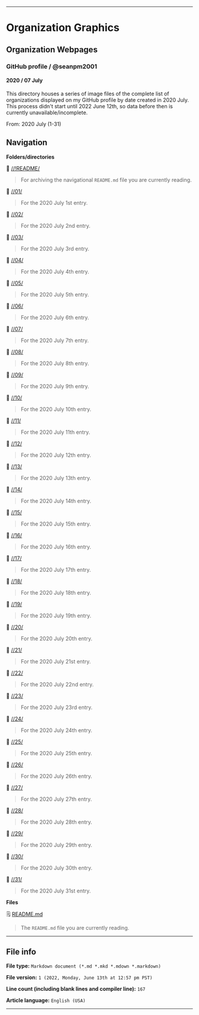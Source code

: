 
***

# Organization Graphics

## Organization Webpages

### GitHub profile / @seanpm2001

#### 2020 / 07 July

This directory houses a series of image files of the complete list of organizations displayed on my GitHub profile by date created in 2020 July. This process didn't start until 2022 June 12th, so data before then is currently unavailable/incomplete.

From: 2020 July (1-31)

## Navigation

**Folders/directories**

📁 [//!README/](/OrganizationGraphics/Organization_webpages/GitHub_Profile/@seanpm2001/2020/07_July/!README/)

> For archiving the navigational `README.md` file you are currently reading.

📁 [//01/](/OrganizationGraphics/Organization_webpages/GitHub_Profile/@seanpm2001/2020/07_July/01/)

> For the 2020 July 1st entry.

📁 [//02/](/OrganizationGraphics/Organization_webpages/GitHub_Profile/@seanpm2001/2020/07_July/02/)

> For the 2020 July 2nd entry.

📁 [//03/](/OrganizationGraphics/Organization_webpages/GitHub_Profile/@seanpm2001/2020/07_July/03/)

> For the 2020 July 3rd entry.

📁 [//04/](/OrganizationGraphics/Organization_webpages/GitHub_Profile/@seanpm2001/2020/07_July/04/)

> For the 2020 July 4th entry.

📁 [//05/](/OrganizationGraphics/Organization_webpages/GitHub_Profile/@seanpm2001/2020/07_July/05/)

> For the 2020 July 5th entry.

📁 [//06/](/OrganizationGraphics/Organization_webpages/GitHub_Profile/@seanpm2001/2020/07_July/06/)

> For the 2020 July 6th entry.

📁 [//07/](/OrganizationGraphics/Organization_webpages/GitHub_Profile/@seanpm2001/2020/07_July/07/)

> For the 2020 July 7th entry.

📁 [//08/](/OrganizationGraphics/Organization_webpages/GitHub_Profile/@seanpm2001/2020/07_July/08/)

> For the 2020 July 8th entry.

📁 [//09/](/OrganizationGraphics/Organization_webpages/GitHub_Profile/@seanpm2001/2020/07_July/09/)

> For the 2020 July 9th entry.

📁 [//10/](/OrganizationGraphics/Organization_webpages/GitHub_Profile/@seanpm2001/2020/07_July/10/)

> For the 2020 July 10th entry.

📁 [//11/](/OrganizationGraphics/Organization_webpages/GitHub_Profile/@seanpm2001/2020/07_July/11/)

> For the 2020 July 11th entry.

📁 [//12/](/OrganizationGraphics/Organization_webpages/GitHub_Profile/@seanpm2001/2020/07_July/12/)

> For the 2020 July 12th entry.

📁 [//13/](/OrganizationGraphics/Organization_webpages/GitHub_Profile/@seanpm2001/2020/07_July/13/)

> For the 2020 July 13th entry.

📁 [//14/](/OrganizationGraphics/Organization_webpages/GitHub_Profile/@seanpm2001/2020/07_July/14/)

> For the 2020 July 14th entry.

📁 [//15/](/OrganizationGraphics/Organization_webpages/GitHub_Profile/@seanpm2001/2020/07_July/15/)

> For the 2020 July 15th entry.

📁 [//16/](/OrganizationGraphics/Organization_webpages/GitHub_Profile/@seanpm2001/2020/07_July/16/)

> For the 2020 July 16th entry.

📁 [//17/](/OrganizationGraphics/Organization_webpages/GitHub_Profile/@seanpm2001/2020/07_July/17/)

> For the 2020 July 17th entry.

📁 [//18/](/OrganizationGraphics/Organization_webpages/GitHub_Profile/@seanpm2001/2020/07_July/18/)

> For the 2020 July 18th entry.

📁 [//19/](/OrganizationGraphics/Organization_webpages/GitHub_Profile/@seanpm2001/2020/07_July/19/)

> For the 2020 July 19th entry.

📁 [//20/](/OrganizationGraphics/Organization_webpages/GitHub_Profile/@seanpm2001/2020/07_July/20/)

> For the 2020 July 20th entry.

📁 [//21/](/OrganizationGraphics/Organization_webpages/GitHub_Profile/@seanpm2001/2020/07_July/21/)

> For the 2020 July 21st entry.

📁 [//22/](/OrganizationGraphics/Organization_webpages/GitHub_Profile/@seanpm2001/2020/07_July/22/)

> For the 2020 July 22nd entry.

📁 [//23/](/OrganizationGraphics/Organization_webpages/GitHub_Profile/@seanpm2001/2020/07_July/23/)

> For the 2020 July 23rd entry.

📁 [//24/](/OrganizationGraphics/Organization_webpages/GitHub_Profile/@seanpm2001/2020/07_July/24/)

> For the 2020 July 24th entry.

📁 [//25/](/OrganizationGraphics/Organization_webpages/GitHub_Profile/@seanpm2001/2020/07_July/25/)

> For the 2020 July 25th entry.

📁 [//26/](/OrganizationGraphics/Organization_webpages/GitHub_Profile/@seanpm2001/2020/07_July/26/)

> For the 2020 July 26th entry.

📁 [//27/](/OrganizationGraphics/Organization_webpages/GitHub_Profile/@seanpm2001/2020/07_July/27/)

> For the 2020 July 27th entry.

📁 [//28/](/OrganizationGraphics/Organization_webpages/GitHub_Profile/@seanpm2001/2020/07_July/28/)

> For the 2020 July 28th entry.

📁 [//29/](/OrganizationGraphics/Organization_webpages/GitHub_Profile/@seanpm2001/2020/07_July/29/)

> For the 2020 July 29th entry.

📁 [//30/](/OrganizationGraphics/Organization_webpages/GitHub_Profile/@seanpm2001/2020/07_July/30/)

> For the 2020 July 30th entry.

📁 [//31/](/OrganizationGraphics/Organization_webpages/GitHub_Profile/@seanpm2001/2020/07_July/31/)

> For the 2020 July 31st entry.

**Files**

🗒️ [README.md](/OrganizationGraphics/Organization_webpages/GitHub_Profile/@seanpm2001/2020/07_July/README.md)

> The `README.md` file you are currently reading.

***

## File info

**File type:** `Markdown document (*.md *.mkd *.mdown *.markdown)`

**File version:** `1 (2022, Monday, June 13th at 12:57 pm PST)`

**Line count (including blank lines and compiler line):** `167`

**Article language:** `English (USA)`

***
